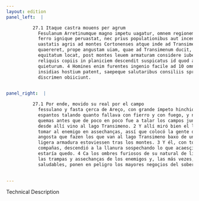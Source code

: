 ```yaml
---
layout: edition
panel_left:  |

          27.1 Itaque castra mouens per agrum
            Fesulanum Arretinumque magno impetu uagatur, omnem regionem terroribus implet, cuncta
            ferro ignique peruastat, nec prius populationibus aut incendiis finem facit, quam passim
            uastatis agris ad montes Cortonenses atque inde ad Transimenum lacum peruenit. [113v] 2 Ibi locum contemplatus cum capere insidiis hostem
            quaereret, prope angustam uiam, quae ad Transimenum ducit, sub quibusdam tumulis
            equitatum locat, post montes leuem armaturam considere iubet. 3 Ipse cum
            reliquis copiis in planiciem descendit suspicatus id quod accidit, Romanum consulem non
            quieturum. 4 Homines enim furentes ingenio facile ad 10 omnes machinas atque
            insidias hostium patent, saepeque salutaribus consiliis spretis summam rerum in
            discrimen obiiciunt.
        

panel_right:  |

          27.1 Por ende, movido su real por el campo
            fessulano y fasta çerca de Areço, con grande ímpeto hinchió toda aquella tierra de
            espantos talando quanto fallava con fierro y con fuego, y no fizo fin a las talas y
            quemas antes que de poco en poco fue a talar los campos juntos a los montes de Cortona y
            desde allí vino al lago Transimeno. 2 Y allí miró bien el logar queriendo
            tomar al enemigo en assechanças, assí que colocó la gente de cavallo çerca de una vía
            angosta que fazen los que van al lago Transimeno baxo de unos oteros, y mandó que los de
            ligera armadura estoviessen tras los montes. 3 Y él, con todas las otras
            compañas, descendió a la llanura sospechando lo que acaesçió, qu’el cónsul romano no
            estaría quedo. 4 Ca los ombres furiosos de su natural de ligero caen en todas
            las trampas y assechanças de los enemigos y, las más vezes, despreçiados los consejos
            saludables, ponen en peligro los mayores negoçios del soberano estado.
        

---
```


 Technical Description 